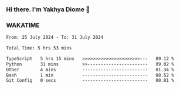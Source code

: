 ### Hi there. I'm Yakhya Diome 👋

### WAKATIME
<!--START_SECTION:waka-->

```txt
From: 25 July 2024 - To: 31 July 2024

Total Time: 5 hrs 53 mins

TypeScript   5 hrs 15 mins   >>>>>>>>>>>>>>>>>>>>>>---   89.12 %
Python       31 mins         >>-----------------------   09.02 %
Other        4 mins          -------------------------   01.34 %
Bash         1 min           -------------------------   00.52 %
Git Config   0 secs          -------------------------   00.01 %
```

<!--END_SECTION:waka-->
